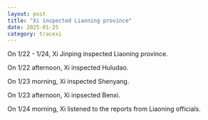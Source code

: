 ```yaml
---
layout: post
title: "Xi inspected Liaoning province"
date: 2025-01-25
category: tracexi
---
```


On 1/22 - 1/24, Xi Jinping inspected Liaoning province.

On 1/22 afternoon, Xi inspected Huludao.

On 1/23 morning, Xi inspected Shenyang.

On 1/23 afternoon, Xi inpsected Benxi.

On 1/24 morning, Xi listened to the reports from Liaoning officials.


